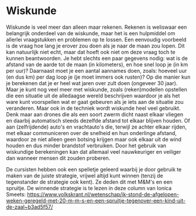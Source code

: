 # Wiskunde
Wiskunde is veel meer dan alleen maar rekenen. Rekenen is weliswaar een belangrijk onderdeel van de wiskunde, maar het is een hulpmiddel om allerlei vraagstukken en problemen op te lossen. Een eenvoudig voorbeeld is de vraag hoe lang je erover zou doen als je naar de maan zou lopen. Dit kan natuurlijk niet echt, maar dat hoeft ook niet om deze vraag toch te kunnen beantwoorden. Je hebt slechts een paar gegevens nodig: wat is de afstand van de aarde tot de maan (in kilometers), en hoe snel loop je (in km per uur)? Daarnaast moet je een aantal aannames doen, zoals: hoeveel uur (en dus km) per dag loop je (je moet immers ook rusten)? Op die manier kun je berekenen dat je er heel wat jaren over zult doen (ongeveer 30 jaar). Maar je kunt nog veel meer met wiskunde, zoals (reken)modellen opstellen die een situatie uit de alledaagse wereld beschrijven waardoor je als het ware kunt voorspellen wat er gaat gebeuren als je iets aan de situatie zou veranderen. Maar ook in de techniek wordt wiskunde heel veel gebruikt. Denk maar aan drones die als een soort zwerm dicht naast elkaar vliegen en daarbij automatisch steeds dezelfde afstand tot elkaar blijven houden. Of aan (zelfrijdende) auto's en vrachtauto's die, terwijl ze achter elkaar rijden, met elkaar communiceren over de snelheid en hun onderlinge afstand, waardoor ze niet alleen geen botsing krijgen maar ook elkaar uit de wind houden en dus minder brandstof verbruiken. Door het gebruik van wiskundige berekeningen kan dat allemaal veel nauwkeuriger en veiliger dan wanneer mensen dit zouden proberen.

De cursisten hebben ook een spelletje geleerd waarbij je door gebruik te maken van de juiste strategie, vrijwel altijd kunt winnen (tenzij de tegenstander de strategie ook kent). Ze deden dit met M&M's en een spruitje. De winnende strategie is te lezen in deze column van Ionica Smeets: https://www.volkskrant.nl/wetenschap/ik-stond-de-afgelopen-weken-geregeld-met-20-m-m-s-en-een-spruitje-tegenover-een-kind-uit-de-zaal~b3ad5f57/
